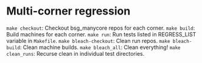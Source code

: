 Multi-corner regression
=======================
`make checkout`: Checkout bsg_manycore repos for each corner.
`make build`: Build machines for each corner.
`make run`: Run tests listed in REGRESS_LIST variable in `Makefile`.
`make bleach-checkout`: Clean run repos.
`make bleach-build`: Clean machine builds.
`make bleach_all`: Clean everything!
`make clean_runs`: Recurse clean in individual test directories.
